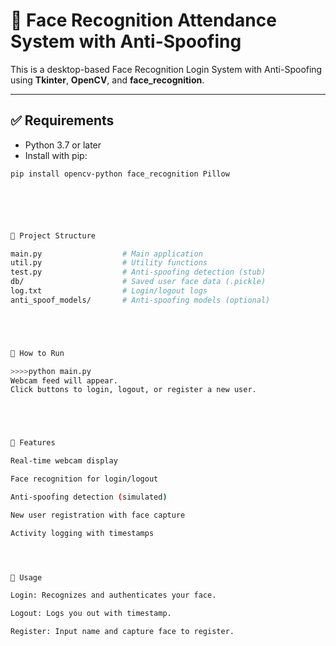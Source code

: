 # 🧠 Face Recognition Attendance System with Anti-Spoofing

This is a desktop-based Face Recognition Login System with Anti-Spoofing using **Tkinter**, **OpenCV**, and **face_recognition**.

---

## ✅ Requirements

- Python 3.7 or later
- Install with pip:
```bash
pip install opencv-python face_recognition Pillow






📁 Project Structure

main.py                  # Main application
util.py                  # Utility functions
test.py                  # Anti-spoofing detection (stub)
db/                      # Saved user face data (.pickle)
log.txt                  # Login/logout logs
anti_spoof_models/       # Anti-spoofing models (optional)





🚀 How to Run

>>>>python main.py
Webcam feed will appear.
Click buttons to login, logout, or register a new user.





🔧 Features 

Real-time webcam display

Face recognition for login/logout

Anti-spoofing detection (simulated)

New user registration with face capture

Activity logging with timestamps




📝 Usage

Login: Recognizes and authenticates your face.

Logout: Logs you out with timestamp.

Register: Input name and capture face to register.
